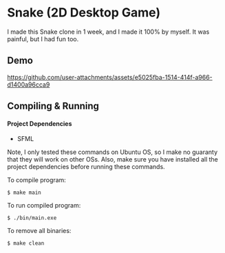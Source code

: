 # Snake (2D Desktop Game)

I made this Snake clone in 1 week, and I made it 100% by myself.
It was painful, but I had fun too.

## Demo

https://github.com/user-attachments/assets/e5025fba-1514-414f-a966-d1400a96cca9

## Compiling & Running

#### Project Dependencies
- SFML

Note, I only tested these commands on Ubuntu OS, so I make no guaranty that they will work on other OSs. Also, make sure you have installed all the project dependencies before running these commands.

To compile program:
```
$ make main
```

To run compiled program:
```
$ ./bin/main.exe
```

To remove all binaries:
```
$ make clean
```
